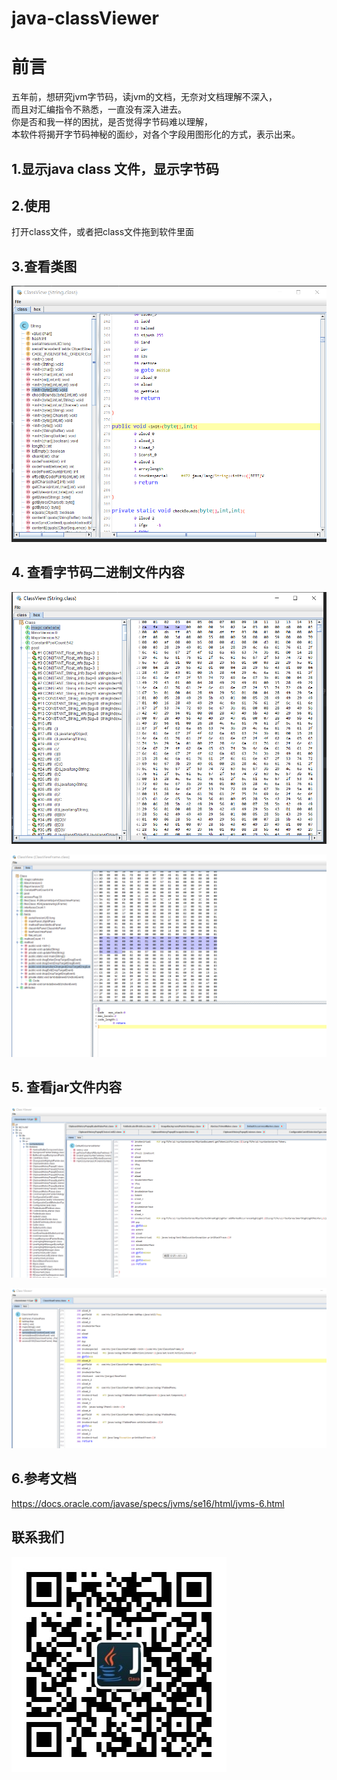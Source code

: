 # java-classViewer

# 前言
五年前，想研究jvm字节码，读jvm的文档，无奈对文档理解不深入，  
而且对汇编指令不熟悉，一直没有深入进去。        
你是否和我一样的困扰，是否觉得字节码难以理解，      
本软件将揭开字节码神秘的面纱，对各个字段用图形化的方式，表示出来。


## 1.显示java class 文件，显示字节码

## 2.使用

打开class文件，或者把class文件拖到软件里面

## 3.查看类图

![](classviewer/doc/img/q.png)

## 4. 查看字节码二进制文件内容

![](classviewer/doc/img/b.png)

![](classviewer/doc/img/g.png)

## 5. 查看jar文件内容

![](classviewer/doc/img/h.png)

![](classviewer/doc/img/k.png)


## 6.参考文档

https://docs.oracle.com/javase/specs/jvms/se16/html/jvms-6.html

## 联系我们

![](classviewer/doc/img/qrcode.jpg)